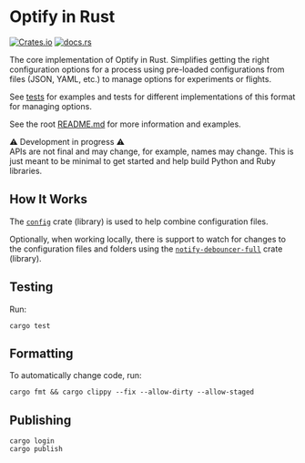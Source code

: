 # Optify in Rust

[![Crates.io](https://img.shields.io/crates/v/optify)](https://crates.io/crates/optify)
[![docs.rs](https://img.shields.io/docsrs/optify)](https://docs.rs/optify)

The core implementation of Optify in Rust.
Simplifies getting the right configuration options for a process using pre-loaded configurations from files (JSON, YAML, etc.) to manage options for experiments or flights.

See [tests](../../tests/) for examples and tests for different implementations of this format for managing options.

See the root [README.md](../../README.md) for more information and examples.

⚠️ Development in progress ⚠️\
APIs are not final and may change, for example, names may change.
This is just meant to be minimal to get started and help build Python and Ruby libraries.

## How It Works

The [`config`][config] crate (library) is used to help combine configuration files.

Optionally, when working locally, there is support to watch for changes to the configuration files and folders using the [`notify-debouncer-full`][notify-debouncer-full] crate (library).

## Testing

Run:
```shell
cargo test
```

## Formatting
To automatically change code, run:
```shell
cargo fmt && cargo clippy --fix --allow-dirty --allow-staged
```

## Publishing
```shell
cargo login
cargo publish
```

[config]: https://crates.io/crates/config
[notify-debouncer-full]: https://crates.io/crates/notify-debouncer-full
